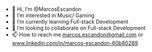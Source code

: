 - 👋 Hi, I’m @MarcosEscandon
- 👀 I’m interested in Music/ Gaming
- 🌱 I’m currently learning Full-stack Development
- 💞️ I’m looking to collaborate on Full-stack Development
- 📫 How to reach me marcos.escandon@gmail.com or
www.linkedin.com/in/marcos-escandon-60b80289

<!---
MarcosEscandon/MarcosEscandon is a ✨ special ✨ repository because its `README.md` (this file) appears on your GitHub profile.
You can click the Preview link to take a look at your changes.
--->
